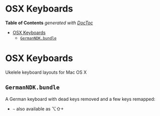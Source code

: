 


# OSX Keyboards




<!-- START doctoc generated TOC please keep comment here to allow auto update -->
<!-- DON'T EDIT THIS SECTION, INSTEAD RE-RUN doctoc TO UPDATE -->
**Table of Contents**  *generated with [DocToc](https://github.com/thlorenz/doctoc)*

- [OSX Keyboards](#osx-keyboards)
  - [`GermanNDK.bundle`](#germanndkbundle)

<!-- END doctoc generated TOC please keep comment here to allow auto update -->




# OSX Keyboards


Ukelele keyboard layouts for Mac OS X

## `GermanNDK.bundle`

A German keyboard with dead keys removed and a few keys remapped:
* `~` also available as ⌥⇧+

<!--

⌃ Control Yes
⌥ Option  Yes
⇧ Shift Yes
⌘ Command Yes  No


 -->